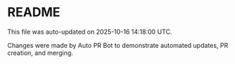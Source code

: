 # README

This file was auto-updated on 2025-10-16 14:18:00 UTC.

Changes were made by Auto PR Bot to demonstrate automated updates, PR creation, and merging.
